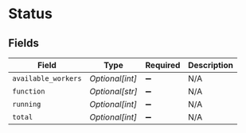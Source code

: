 # Status


## Fields

| Field               | Type                | Required            | Description         |
| ------------------- | ------------------- | ------------------- | ------------------- |
| `available_workers` | *Optional[int]*     | :heavy_minus_sign:  | N/A                 |
| `function`          | *Optional[str]*     | :heavy_minus_sign:  | N/A                 |
| `running`           | *Optional[int]*     | :heavy_minus_sign:  | N/A                 |
| `total`             | *Optional[int]*     | :heavy_minus_sign:  | N/A                 |